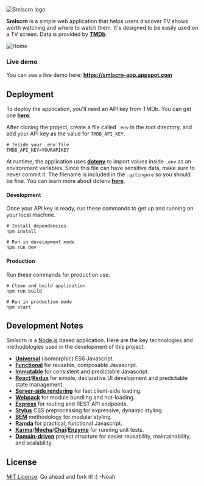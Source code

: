 ![Smlscrn logo](http://i.imgur.com/QUaSArn.png "Smlscrn logo")

**Smlscrn** is a simple web application that helps users discover TV shows worth watching and where to watch them. It's designed to be easily used on a TV screen. Data is provided by [**TMDb**](https://www.themoviedb.org/).

![Home](http://i.imgur.com/DzUOOp6.jpg "Home")

### Live demo

You can see a live demo here: **https://smlscrn-app.appspot.com**


## Deployment

To deploy the application, you'll need an API key from TMDb. You can get one [**here**](https://www.themoviedb.org/documentation/api).

After cloning the project, create a file called `.env` in the root directory, and add your API key as the value for `TMDB_API_KEY`.


```
# Inside your .env file
TMDB_API_KEY=YOURAPIKEY
```

At runtime, the application uses [**dotenv**](https://github.com/motdotla/dotenv) to import values inside `.env` as an environment variables. Since this file can have sensitive data, make sure to never commit it. The filename is included in the `.gitingore` so you should be fine. You can learn more about dotenv [**here**](https://github.com/motdotla/dotenv#faq).

#### Development 

Once your API key is ready, run these commands to get up and running on your local machine.

```
# Install dependancies
npm install

# Run in development mode
npm run dev
```

#### Production

Run these commands for production use.

```
# Clean and build application
npm run build

# Run in production mode
npm start
```

## Development Notes

Smlscrn is a [Node.js](https://nodejs.org/en/) based application. Here are the key technologies and methodologies used in the development of this project.

- [**Universal**](https://medium.com/@ghengeveld/isomorphism-vs-universal-javascript-4b47fb481beb) (isomorphic) ES6 Javascript.
- [**Functional**](https://medium.com/@chetcorcos/functional-programming-for-javascript-people-1915d8775504) for reusable, composable Javascript.
- [**Immutable**](https://medium.com/@chetcorcos/functional-programming-for-javascript-people-1915d8775504) for consistent and predictable Javascript.
- [**React**](https://facebook.github.io/react/)/[**Redux**](http://redux.js.org/) for simple, declarative UI development and predictable state management.
- [**Server-side rendering**](https://medium.com/@jeffwhelpley/use-cases-for-server-side-rendering-2fc6389b3f7d) for fast client-side loading.
- [**Webpack**](https://webpack.github.io/) for module bundling and hot-loading.
- [**Express**](https://expressjs.com/) for routing and REST API endpoints.
- [**Stylus**](http://stylus-lang.com/) CSS preprocessing for expressive, dynamic styling. 
- [**BEM**](http://getbem.com/) methodology for modular styling.
- [**Ramda**](http://ramdajs.com/) for practical, functional Javascript.
- [**Karma**](https://karma-runner.github.io/)/[**Mocha**](https://mochajs.org/)/[**Chai**](http://chaijs.com/)/[**Enzyme**](http://airbnb.io/enzyme/) for running unit tests.
- [**Domain-driven**](http://marmelab.com/blog/2015/12/17/react-directory-structure.html) project structure for easier reusability, maintainability, and scalability.


## License 

[MIT License](http://opensource.org/licenses/MIT). Go ahead and fork it! :) -Noah
